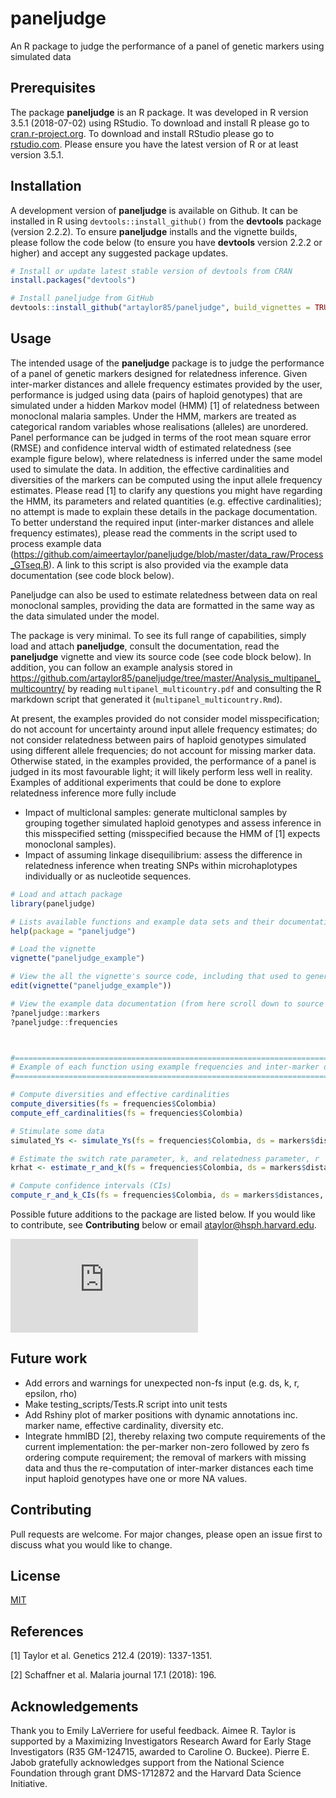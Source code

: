# paneljudge
An R package to judge the performance of a panel of genetic markers using simulated data

## Prerequisites

The package **paneljudge** is an R package. It was developed in R version 3.5.1 (2018-07-02) using RStudio. 
To download and install R please go to [cran.r-project.org](https://cran.r-project.org).
To download and install RStudio please go to [rstudio.com](https://rstudio.com/). 
Please ensure you have the latest version of R or at least version 3.5.1. 

## Installation

A development version of **paneljudge** is available on Github. 
It can be installed in R using `devtools::install_github()` from the **devtools** package (version 2.2.2).
To ensure **paneljudge** installs and the vignette builds, please follow the code below (to ensure you have **devtools** version 2.2.2 or higher) and accept any suggested package updates. 

```r
# Install or update latest stable version of devtools from CRAN
install.packages("devtools")

# Install paneljudge from GitHub 
devtools::install_github("artaylor85/paneljudge", build_vignettes = TRUE)
```

## Usage

The intended usage of the **paneljudge** package is to judge the performance of a panel of genetic markers designed for relatedness inference. Given inter-marker distances and allele frequency estimates provided by the user, performance is judged using data (pairs of haploid genotypes) that are simulated under a hidden Markov model (HMM) [1] of relatedness between monoclonal malaria samples. Under the HMM, markers are treated as categorical random variables whose realisations (alleles) are unordered. Panel performance can be judged in terms of the root mean square error (RMSE) and confidence interval width of estimated relatedness (see example figure below), where relatedness is inferred under the same model used to simulate the data. In addition, the effective cardinalities and diversities of the markers can be computed using the input allele frequency estimates. Please read [1] to clarify any questions you might have regarding the HMM, its parameters and related quantities (e.g. effective cardinalities); no attempt is made to explain these details in the package documentation. To better understand the required input (inter-marker distances and allele frequency estimates), please read the comments in the script used to process example data (https://github.com/aimeertaylor/paneljudge/blob/master/data_raw/Process_GTseq.R). A link to this script is also provided via the example data documentation (see code block below). 

Paneljudge can also be used to estimate relatedness between data on real monoclonal samples, providing the data are formatted in the same way as the data simulated under the model.

The package is very minimal. To see its full range of capabilities, simply load and attach **paneljudge**, consult the documentation, read the **paneljudge** vignette and view its source code (see code block below). In addition, you can follow an example analysis stored in https://github.com/artaylor85/paneljudge/tree/master/Analysis_multipanel_multicountry/ by reading `multipanel_multicountry.pdf` and consulting the R markdown script that generated it (`multipanel_multicountry.Rmd`). 

At present, the examples provided do not consider model misspecification; do not account for uncertainty around input allele frequency estimates; do not consider relatedness between pairs of haploid genotypes simulated using different allele frequencies; do not account for missing marker data. Otherwise stated, in the examples provided, the performance of a panel is judged in its most favourable light; it will likely perform less well in reality. Examples of additional experiments that could be done to explore relatedness inference more fully include 

- Impact of multiclonal samples: generate multiclonal samples by grouping together simulated haploid genotypes and assess inference in this misspecified setting (misspecified because the HMM of [1] expects monoclonal samples). 
- Impact of assuming linkage disequilibrium: assess the difference in relatedness inference when treating SNPs within microhaplotypes individually or as nucleotide sequences. 


```r
# Load and attach package
library(paneljudge)

# Lists available functions and example data sets and their documentation
help(package = "paneljudge")

# Load the vignette
vignette("paneljudge_example")

# View the all the vignette's source code, including that used to generate plots
edit(vignette("paneljudge_example"))

# View the example data documentation (from here scroll down to source and click on the link)
?paneljudge::markers
?paneljudge::frequencies



#===============================================================================
# Example of each function using example frequencies and inter-marker distances
#===============================================================================

# Compute diversities and effective cardinalities
compute_diversities(fs = frequencies$Colombia)
compute_eff_cardinalities(fs = frequencies$Colombia)

# Stimulate some data
simulated_Ys <- simulate_Ys(fs = frequencies$Colombia, ds = markers$distances, r = 0.25, k = 5)

# Estimate the switch rate parameter, k, and relatedness parameter, r
krhat <- estimate_r_and_k(fs = frequencies$Colombia, ds = markers$distances, Ys = simulated_Ys)

# Compute confidence intervals (CIs)
compute_r_and_k_CIs(fs = frequencies$Colombia, ds = markers$distances, khat = krhat['khat'], rhat = krhat['rhat'])
```

Possible future additions to the package are listed below. If you would like to contribute, see **Contributing** below or email ataylor@hsph.harvard.edu. 

![An example plot of confidence intervals around relatedness estimates based on data simulated for four different panels using frequencies from four different countries](https://github.com/artaylor85/paneljudge/blob/master/Analysis_multipanel_multicountry/multipanel_multicountry_files/figure-latex/plot%20CIs-1.pdf)


## Future work
- Add errors and warnings for unexpected non-fs input (e.g. ds, k, r, epsilon, rho)
- Make testing_scripts/Tests.R script into unit tests
- Add Rshiny plot of marker positions with dynamic annotations inc. marker name, effective cardinality, diversity etc. 
- Integrate hmmIBD [2], thereby relaxing two compute requirements of the current implementation: the per-marker non-zero followed by zero fs ordering compute requirement; the removal of markers with missing data and thus the re-computation of inter-marker distances each time input haploid genotypes have one or more NA values. 

## Contributing

Pull requests are welcome. For major changes, please open an issue first to discuss what you would like to change.

## License
[MIT](https://choosealicense.com/licenses/mit/)

## References 
[1] Taylor et al. Genetics 212.4 (2019): 1337-1351.

[2] Schaffner et al. Malaria journal 17.1 (2018): 196.

## Acknowledgements 
Thank you to Emily LaVerriere for useful feedback. Aimee R. Taylor is supported by a Maximizing Investigators Research Award for Early Stage Investigators (R35 GM-124715, awarded to Caroline O. Buckee). Pierre E. Jabob gratefully acknowledges support from the National Science Foundation through grant DMS-1712872 and the Harvard Data Science Initiative.
